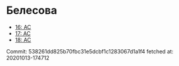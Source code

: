 # Белесова
- [16: AC](16.md)
- [17: AC](17.md)
- [18: AC](18.md)

Commit: 538261dd825b70fbc31e5dcbf1c1283067d1a1f4
 fetched at: 20201013-174712
